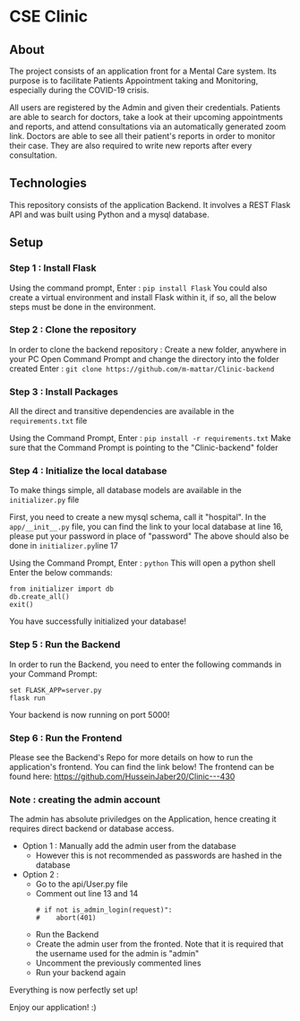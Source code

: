 # CSE Clinic

## About
The project consists of an application front for a Mental Care system. 
Its purpose is to facilitate Patients Appointment taking and Monitoring, especially during the COVID-19 crisis.

All users are registered by the Admin and given their credentials.
Patients are able to search for doctors, take a look at their upcoming appointments and reports, and attend consultations via an automatically generated zoom link.
Doctors are able to see all their patient's reports in order to monitor their case. They are also required to write new reports after every consultation.

## Technologies
This repository consists of the application Backend. 
It involves a REST Flask API and was built using Python and a mysql database. 

## Setup

### Step 1 : Install Flask
Using the command prompt, Enter : `pip install Flask`
You could also create a virtual environment and install Flask within it, if so, all the below steps must be done in the environment.

### Step 2 : Clone the repository
In order to clone the backend repository :
Create a new folder, anywhere in your PC
Open Command Prompt and change the directory into the folder created
Enter : `git clone https://github.com/m-mattar/Clinic-backend`

### Step 3 : Install Packages
All the direct and transitive dependencies are available in the `requirements.txt` file

Using the Command Prompt, Enter : `pip install -r requirements.txt`
Make sure that the Command Prompt is pointing to the "Clinic-backend" folder

### Step 4 : Initialize the local database
To make things simple, all database models are available in the `initializer.py` file

First, you need to create a new mysql schema, call it "hospital".
In the `app/__init__.py` file, you can find the link to your local database at line 16, please put your password in place of "password"
The above should also be done in `initializer.py`line 17

Using the Command Prompt, Enter : `python`
This will open a python shell
Enter the below commands:
```
from initializer import db
db.create_all()
exit()
```

You have successfully initialized your database!

### Step 5 : Run the Backend
In order to run the Backend, you need to enter the following commands in your Command Prompt:
```
set FLASK_APP=server.py
flask run
```

Your backend is now running on port 5000!

### Step 6 : Run the Frontend
Please see the Backend's Repo for more details on how to run the application's frontend. You can find the link below!
The frontend can be found here: https://github.com/HusseinJaber20/Clinic---430

### Note : creating the admin account
The admin has absolute priviledges on the Application, hence creating it requires direct backend or database access.

- Option 1 : Manually add the admin user from the database
  * However this is not recommended as passwords are hashed in the database
- Option 2 : 
  * Go to the api/User.py file
  * Comment out line 13 and 14
     ```
     # if not is_admin_login(request)":
     #    abort(401)
     ```
  * Run the Backend
  * Create the admin user from the fronted. Note that it is required that the username used for the admin is "admin"
  * Uncomment the previously commented lines
  * Run your backend again

Everything is now perfectly set up!

Enjoy our application! :)










